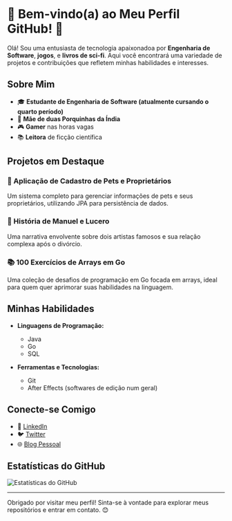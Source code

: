 # 🌟 Bem-vindo(a) ao Meu Perfil GitHub! 🌟

Olá! Sou uma entusiasta de tecnologia apaixonadoa por **Engenharia de Software**, **jogos**, e **livros de sci-fi**. Aqui você encontrará uma variedade de projetos e contribuições que refletem minhas habilidades e interesses.

## Sobre Mim

- 🎓 **Estudante de Engenharia de Software (atualmente cursando o quarto período)** 
- 🐹 **Mãe de duas Porquinhas da Índia**
- 🎮 **Gamer** nas horas vagas
- 📚 **Leitora** de ficção científica

## Projetos em Destaque

### 🐾 Aplicação de Cadastro de Pets e Proprietários
Um sistema completo para gerenciar informações de pets e seus proprietários, utilizando JPA para persistência de dados.

### 🎵 História de Manuel e Lucero
Uma narrativa envolvente sobre dois artistas famosos e sua relação complexa após o divórcio.

### 📚 100 Exercícios de Arrays em Go
Uma coleção de desafios de programação em Go focada em arrays, ideal para quem quer aprimorar suas habilidades na linguagem.

## Minhas Habilidades

- **Linguagens de Programação:**
  - Java
  - Go
  - SQL

- **Ferramentas e Tecnologias:**
  - Git
  - After Effects (softwares de edição num geral)

## Conecte-se Comigo

- 💼 [LinkedIn](https://www.linkedin.com/in/seu-perfil)
- 🐦 [Twitter](https://twitter.com/seu-perfil)
- 🌐 [Blog Pessoal](https://www.seublog.com)

## Estatísticas do GitHub

![Estatísticas do GitHub](https://github-readme-stats.vercel.app/api?username=seu-usuario&show_icons=true&theme=radical)

---

Obrigado por visitar meu perfil! Sinta-se à vontade para explorar meus repositórios e entrar em contato. 😊
